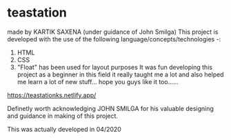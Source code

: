 # teastation
made by KARTIK SAXENA (under guidance of John Smilga) This project is developed with the use of the following language/concepts/technologies -:

1) HTML
2) CSS
3) "Float" has been used for layout purposes
It was fun developing this project as a beginner in this field it really taught me a lot and also helped me learn a lot of new stuff... hope you guys like it too......

https://teastationks.netlify.app/

Definetly worth acknowledging JOHN SMILGA for his valuable designing and guidance in making of this project.

This was actually developed in 04/2020
